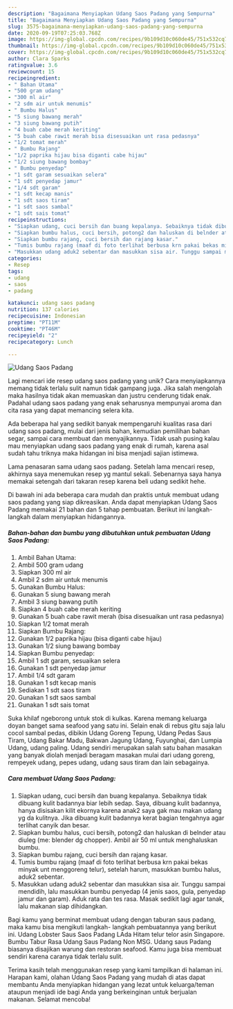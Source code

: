 ```yaml
---
description: "Bagaimana Menyiapkan Udang Saos Padang yang Sempurna"
title: "Bagaimana Menyiapkan Udang Saos Padang yang Sempurna"
slug: 3575-bagaimana-menyiapkan-udang-saos-padang-yang-sempurna
date: 2020-09-19T07:25:03.768Z
image: https://img-global.cpcdn.com/recipes/9b109d10c060de45/751x532cq70/udang-saos-padang-foto-resep-utama.jpg
thumbnail: https://img-global.cpcdn.com/recipes/9b109d10c060de45/751x532cq70/udang-saos-padang-foto-resep-utama.jpg
cover: https://img-global.cpcdn.com/recipes/9b109d10c060de45/751x532cq70/udang-saos-padang-foto-resep-utama.jpg
author: Clara Sparks
ratingvalue: 3.6
reviewcount: 15
recipeingredient:
- " Bahan Utama"
- "500 gram udang"
- "300 ml air"
- "2 sdm air untuk menumis"
- " Bumbu Halus"
- "5 siung bawang merah"
- "3 siung bawang putih"
- "4 buah cabe merah keriting"
- "5 buah cabe rawit merah bisa disesuaikan unt rasa pedasnya"
- "1/2 tomat merah"
- " Bumbu Rajang"
- "1/2 paprika hijau bisa diganti cabe hijau"
- "1/2 siung bawang bombay"
- " Bumbu penyedap"
- "1 sdt garam sesuaikan selera"
- "1 sdt penyedap jamur"
- "1/4 sdt garam"
- "1 sdt kecap manis"
- "1 sdt saos tiram"
- "1 sdt saos sambal"
- "1 sdt sais tomat"
recipeinstructions:
- "Siapkan udang, cuci bersih dan buang kepalanya. Sebaiknya tidak dibuang kulit badannya biar lebih sedap. Saya, dibuang kulit badannya, hanya disisakan kilit ekornya karena anak2 saya gak mau makan udang yg da kulitnya. Jika dibuang kulit badannya kerat bagian tengahnya agar terlihat canyik dan besar."
- "Siapkan bumbu halus, cuci bersih, potong2 dan haluskan di belnder atau diuleg (me: blender dg chopper). Ambil air 50 ml untuk menghaluskan bumbu."
- "Siapkan bumbu rajang, cuci bersih dan rajang kasar."
- "Tumis bumbu rajang (maaf di foto terlihat berbusa krn pakai bekas minyak unt menggoreng telur), setelah harum, masukkan bumbu halus, aduk2 sebentar."
- "Masukkan udang aduk2 sebentar dan masukkan sisa air. Tunggu sampai mendidih, lalu masukkan bumbu penyedap (4 jenis saos, gula, penyedap jamur dan garam). Aduk rata dan tes rasa. Masak sedikit lagi agar tanak, lalu makanan siap dihidangkan."
categories:
- Resep
tags:
- udang
- saos
- padang

katakunci: udang saos padang 
nutrition: 137 calories
recipecuisine: Indonesian
preptime: "PT11M"
cooktime: "PT46M"
recipeyield: "2"
recipecategory: Lunch

---
```



![Udang Saos Padang](https://img-global.cpcdn.com/recipes/9b109d10c060de45/751x532cq70/udang-saos-padang-foto-resep-utama.jpg)

Lagi mencari ide resep udang saos padang yang unik? Cara menyiapkannya memang tidak terlalu sulit namun tidak gampang juga. Jika salah mengolah maka hasilnya tidak akan memuaskan dan justru cenderung tidak enak. Padahal udang saos padang yang enak seharusnya mempunyai aroma dan cita rasa yang dapat memancing selera kita.

Ada beberapa hal yang sedikit banyak mempengaruhi kualitas rasa dari udang saos padang, mulai dari jenis bahan, kemudian pemilihan bahan segar, sampai cara membuat dan menyajikannya. Tidak usah pusing kalau mau menyiapkan udang saos padang yang enak di rumah, karena asal sudah tahu triknya maka hidangan ini bisa menjadi sajian istimewa.

Lama penasaran sama udang saos padang. Setelah lama mencari resep, akhirnya saya menemukan resep yg mantul sekali. Sebenarnya saya hanya memakai setengah dari takaran resep karena beli udang sedikit hehe.


Di bawah ini ada beberapa cara mudah dan praktis untuk membuat udang saos padang yang siap dikreasikan. Anda dapat menyiapkan Udang Saos Padang memakai 21 bahan dan 5 tahap pembuatan. Berikut ini langkah-langkah dalam menyiapkan hidangannya.

<!--inarticleads1-->

##### Bahan-bahan dan bumbu yang dibutuhkan untuk pembuatan Udang Saos Padang:

1. Ambil  Bahan Utama:
1. Ambil 500 gram udang
1. Siapkan 300 ml air
1. Ambil 2 sdm air untuk menumis
1. Gunakan  Bumbu Halus:
1. Gunakan 5 siung bawang merah
1. Ambil 3 siung bawang putih
1. Siapkan 4 buah cabe merah keriting
1. Gunakan 5 buah cabe rawit merah (bisa disesuaikan unt rasa pedasnya)
1. Siapkan 1/2 tomat merah
1. Siapkan  Bumbu Rajang:
1. Gunakan 1/2 paprika hijau (bisa diganti cabe hijau)
1. Gunakan 1/2 siung bawang bombay
1. Siapkan  Bumbu penyedap:
1. Ambil 1 sdt garam, sesuaikan selera
1. Gunakan 1 sdt penyedap jamur
1. Ambil 1/4 sdt garam
1. Gunakan 1 sdt kecap manis
1. Sediakan 1 sdt saos tiram
1. Gunakan 1 sdt saos sambal
1. Gunakan 1 sdt sais tomat


Suka khilaf ngeborong untuk stok di kulkas. Karena memang keluarga doyan banget sama seafood yang satu ini. Selain enak di rebus gitu saja lalu cocol sambal pedas, dibikin Udang Goreng Tepung, Udang Pedas Saus Tiram, Udang Bakar Madu, Bakwan Jagung Udang, Fuyunghai, dan Lumpia Udang, udang paling. Udang sendiri merupakan salah satu bahan masakan yang banyak diolah menjadi beragam masakan mulai dari udang goreng, rempeyek udang, pepes udang, udang saus tiram dan lain sebagainya. 

<!--inarticleads2-->

##### Cara membuat Udang Saos Padang:

1. Siapkan udang, cuci bersih dan buang kepalanya. Sebaiknya tidak dibuang kulit badannya biar lebih sedap. Saya, dibuang kulit badannya, hanya disisakan kilit ekornya karena anak2 saya gak mau makan udang yg da kulitnya. Jika dibuang kulit badannya kerat bagian tengahnya agar terlihat canyik dan besar.
1. Siapkan bumbu halus, cuci bersih, potong2 dan haluskan di belnder atau diuleg (me: blender dg chopper). Ambil air 50 ml untuk menghaluskan bumbu.
1. Siapkan bumbu rajang, cuci bersih dan rajang kasar.
1. Tumis bumbu rajang (maaf di foto terlihat berbusa krn pakai bekas minyak unt menggoreng telur), setelah harum, masukkan bumbu halus, aduk2 sebentar.
1. Masukkan udang aduk2 sebentar dan masukkan sisa air. Tunggu sampai mendidih, lalu masukkan bumbu penyedap (4 jenis saos, gula, penyedap jamur dan garam). Aduk rata dan tes rasa. Masak sedikit lagi agar tanak, lalu makanan siap dihidangkan.


Bagi kamu yang berminat membuat udang dengan taburan saus padang, maka kamu bisa mengikuti langkah- langkah pembuatannya yang berikut ini. Udang Lobster Saus Saos Padang LAda Hitam telur telor asin Singapore. Bumbu Tabur Rasa Udang Saus Padang Non MSG. Udang saus Padang biasanya disajikan warung dan restoran seafood. Kamu juga bisa membuat sendiri karena caranya tidak terlalu sulit. 

Terima kasih telah menggunakan resep yang kami tampilkan di halaman ini. Harapan kami, olahan Udang Saos Padang yang mudah di atas dapat membantu Anda menyiapkan hidangan yang lezat untuk keluarga/teman ataupun menjadi ide bagi Anda yang berkeinginan untuk berjualan makanan. Selamat mencoba!
